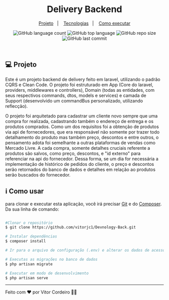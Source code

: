 <h1 align="center">
  Delivery Backend
</h1>

<p align="center">
  <a href="#-project">Projeto</a>&nbsp;&nbsp;&nbsp;|&nbsp;&nbsp;&nbsp;
  <a href="#-technologies">Tecnologias</a>&nbsp;&nbsp;&nbsp;|&nbsp;&nbsp;&nbsp;
  <a href="#-how-to-use">Como executar</a>
</p>

<p align="center">
  <img alt="GitHub language count" src="https://img.shields.io/github/languages/count/vitorjc1/Devnology-Back">

  <img alt="GitHub top language" src="https://img.shields.io/github/languages/top/vitorjc1/Devnology-Back">

  <img alt="GitHub repo size" src="https://img.shields.io/github/repo-size/vitorjc1/Devnology-Back">

  <img alt="GitHub last commit" src="https://img.shields.io/github/last-commit/vitorjc1/Devnology-Back">
</p>

<br/>

## 💻 Projeto

Este é um projeto backend de delivery feito em laravel, utilizando o padrão CQRS e Clean Code. O projeto foi estruturado em App (Core do laravel, providers, middlewares e controllers), Domain (todas as entidades, com seus respectivos commands, dtos, models e services) e camada de Support (desenvolvido um commandBus personalizado, utilizando reflecção).

O projeto foi arquitetado para cadastrar um cliente novo sempre que uma compra for realizada, cadastrando também o endereço de entrega e os produtos comprados. 
Como um dos requisitos foi a obtenção de produtos via api de fornecedores, que era responsável não somente por trazer todo detalhamento do produto mas também preço, descontos e entre outros, o pensamento adota foi semelhante a outras plataformas de vendas como Mercado Livre. A cada compra, somente detalhes cruciais referente a produtos são salvos, como preço, descontos, e "id externo" para referenciar na api do fornecedor. Dessa forma, se um dia for necessária a implementação de histórico de pedidos do cliente, o preço e descontos serão retornados do banco de dados e detalhes em relação ao produtos serão buscados do fornecedor.

## ℹ️ Como usar

para clonar e executar esta aplicação, você irá precisar [Git](https://git-scm.com) e do [Composer](https://getcomposer.org/download/). Da sua linha de comando:
```bash

#Clonar o repositório
$ git clone https://github.com/vitorjc1/Devnology-Back.git

# Instalar dependências
$ composer install

# Ir para o arquivo de configuração (.env) e alterar os dados de acesso a banco para o seu local

# Executas as migrações no banco de dados
$ php artisan migrate

# Executar em modo de desenvolvimento
$ php artisan serve
```
---

Feito com ♥ por Vitor Cordeiro 👋🏻

